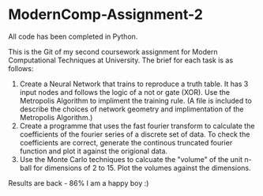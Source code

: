 # ModernComp-Assignment-2

All code has been completed in Python.

This is the Git of my second coursework assignment for Modern Computational Techniques at University. The brief for each task is as follows:
1) Create a Neural Network that trains to reproduce a truth table. It has 3 input nodes and follows the logic of a not or gate (XOR). Use the Metropolis Algorithm to impliment the training rule. (A file is included to describe the choices of network geometry and implimentation of the Metropolis Algorithm.)
2) Create a programme that uses the fast fourier transform to calculate the coefficients of the fourier series of a discrete set of data. To check the coefficients are correct, generate the continous truncated fourier function and plot it against the origional data.
3) Use the Monte Carlo techniques to calcuate the "volume" of the unit n-ball for dimensions of 2 to 15. Plot the volumes against the dimensions.

Results are back - 86%
I am a happy boy :)
